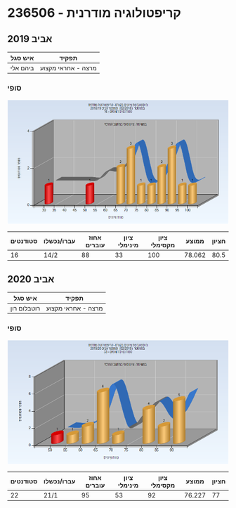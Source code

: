# 236506 - קריפטולוגיה מודרנית

## אביב 2019

| איש סגל | תפקיד |
| ---- | ---- |
| ביהם אלי | מרצה - אחראי מקצוע |

### סופי

![201802 Finals](201802/Finals.png)

| סטודנטים | עברו/נכשלו | אחוז עוברים | ציון מינימלי | ציון מקסימלי | ממוצע | חציון |
| ---- | ---- | ---- | ---- | ---- | ---- | ---- |
| 16 | 14/2 | 88 | 33 | 100 | 78.062 | 80.5 |

## אביב 2020

| איש סגל | תפקיד |
| ---- | ---- |
| רוטבלום רון | מרצה - אחראי מקצוע |

### סופי

![201902 Finals](201902/Finals.png)

| סטודנטים | עברו/נכשלו | אחוז עוברים | ציון מינימלי | ציון מקסימלי | ממוצע | חציון |
| ---- | ---- | ---- | ---- | ---- | ---- | ---- |
| 22 | 21/1 | 95 | 53 | 92 | 76.227 | 77 |

